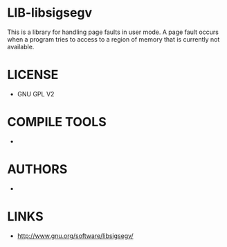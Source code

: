 LIB-libsigsegv
==============

This is a library for handling page faults in user mode. A page fault occurs when a program tries to access to a region of memory that is currently not available.

LICENSE
===============
* GNU GPL V2

COMPILE TOOLS
===============
* 

AUTHORS
===============
* 

LINKS
===============
* http://www.gnu.org/software/libsigsegv/
